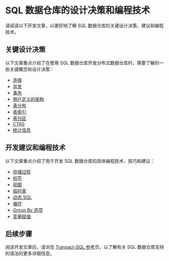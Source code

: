 <properties
   pageTitle="SQL 数据仓库开发的设计决策和编码技术 | Azure"
   description="SQL 数据仓库的开发概念、设计决策、建议和编程技术。"
   services="sql-data-warehouse"
   documentationCenter="NA"
   authors="jrowlandjones"
   manager="barbkess"
   editor=""/>

<tags
   ms.service="sql-data-warehouse"
   ms.devlang="NA"
   ms.topic="article"
   ms.tgt_pltfrm="NA"
   ms.workload="data-services"
   ms.date="08/16/2016"
   wacn.date="10/17/2016"/>  


# SQL 数据仓库的设计决策和编程技术

请阅读以下开发文章，以更好地了解 SQL 数据仓库的关键设计决策、建议和编程技术。

## 关键设计决策
以下文章重点介绍了在使用 SQL 数据仓库开发分布式数据仓库时，需要了解的一些关键概念和设计决策：

- [连接][]
- [并发][]
- [事务][]
- [用户定义的架构][]
- [表分布][]
- [表索引][]
- [表分区][]
- [CTAS][]
- [统计信息][]

## 开发建议和编程技术
以下文章重点介绍了用于开发 SQL 数据仓库的具体编程技术、技巧和建议：

- [存储过程][]
- [标签][]
- [视图][]
- [临时表][]
- [动态 SQL][]
- [循环][]
- [Group By 选项][]
- [变量赋值][]

## 后续步骤
阅读开发文章后，请浏览 [Transact-SQL 参考][]页，以了解有关 SQL 数据仓库支持的语法的更多详细信息。

<!--Image references-->

<!--Article references-->
[并发]: /documentation/articles/sql-data-warehouse-develop-concurrency/
[连接]: /documentation/articles/sql-data-warehouse-connect-overview/
[CTAS]: /documentation/articles/sql-data-warehouse-develop-ctas/
[动态 SQL]: /documentation/articles/sql-data-warehouse-develop-dynamic-sql/
[Group By 选项]: /documentation/articles/sql-data-warehouse-develop-group-by-options/
[标签]: /documentation/articles/sql-data-warehouse-develop-label/
[循环]: /documentation/articles/sql-data-warehouse-develop-loops/
[统计信息]: /documentation/articles/sql-data-warehouse-tables-statistics/
[存储过程]: /documentation/articles/sql-data-warehouse-reference-tsql-statements/
[表分布]: /documentation/articles/sql-data-warehouse-tables-statistics/
[表索引]: /documentation/articles/sql-data-warehouse-tables-overview/
[表分区]: /documentation/articles/sql-data-warehouse-tables-partition/
[临时表]: /documentation/articles/sql-data-warehouse-tables-temporary/
[事务]: /documentation/articles/sql-data-warehouse-develop-transactions/
[用户定义的架构]: /documentation/articles/sql-data-warehouse-develop-user-defined-schemas/
[变量赋值]: /documentation/articles/sql-data-warehouse-develop-variable-assignment/
[视图]: /documentation/articles/sql-data-warehouse-develop-views/
[Transact-SQL 参考]: /documentation/articles/sql-data-warehouse-overview-reference/

<!--MSDN references-->
[renaming objects]: https://msdn.microsoft.com/zh-cn/library/mt631611.aspx

<!--Other Web references-->

<!---HONumber=Mooncake_1010_2016-->